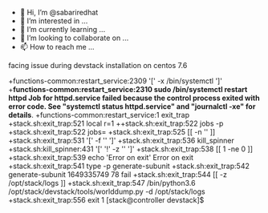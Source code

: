 - 👋 Hi, I’m @sabariredhat
- 👀 I’m interested in ...
- 🌱 I’m currently learning ...
- 💞️ I’m looking to collaborate on ...
- 📫 How to reach me ...

<!---
sabariredhat/sabariredhat is a ✨ special ✨ repository because its `README.md` (this file) appears on your GitHub profile.
You can click the Preview link to take a look at your changes.
--->
facing issue during devstack installation on centos 7.6

+functions-common:restart_service:2309     '[' -x /bin/systemctl ']'
+**functions-common:restart_service:2310     sudo /bin/systemctl restart httpd
Job for httpd.service failed because the control process exited with error code. See "systemctl status httpd.service" and "journalctl -xe" for details**.
+functions-common:restart_service:1        exit_trap
+stack.sh:exit_trap:521                    local r=1
++stack.sh:exit_trap:522                    jobs -p
+stack.sh:exit_trap:522                    jobs=
+stack.sh:exit_trap:525                    [[ -n '' ]]
+stack.sh:exit_trap:531                    '[' -f '' ']'
+stack.sh:exit_trap:536                    kill_spinner
+stack.sh:kill_spinner:431                 '[' '!' -z '' ']'
+stack.sh:exit_trap:538                    [[ 1 -ne 0 ]]
+stack.sh:exit_trap:539                    echo 'Error on exit'
Error on exit
+stack.sh:exit_trap:541                    type -p generate-subunit
+stack.sh:exit_trap:542                    generate-subunit 1649335749 78 fail
+stack.sh:exit_trap:544                    [[ -z /opt/stack/logs ]]
+stack.sh:exit_trap:547                    /bin/python3.6 /opt/stack/devstack/tools/worlddump.py -d /opt/stack/logs
+stack.sh:exit_trap:556                    exit 1
[stack@controller devstack]$
